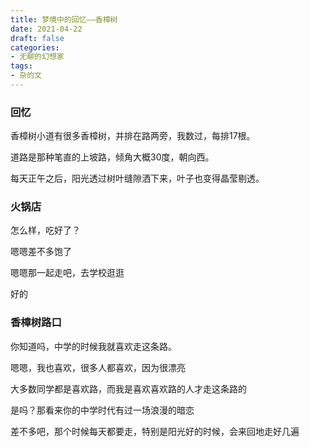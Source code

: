 ```yaml
---
title: 梦境中的回忆——香樟树
date: 2021-04-22
draft: false
categories:
- 无聊的幻想家
tags:
- 杂的文
---
```


### 回忆

香樟树小道有很多香樟树，并排在路两旁，我数过，每排17根。

道路是那种笔直的上坡路，倾角大概30度，朝向西。

每天正午之后，阳光透过树叶缝隙洒下来，叶子也变得晶莹剔透。



### 火锅店

怎么样，吃好了？

嗯嗯差不多饱了

嗯嗯那一起走吧，去学校逛逛

好的



### 香樟树路口

你知道吗，中学的时候我就喜欢走这条路。

嗯嗯，我也喜欢，很多人都喜欢，因为很漂亮

大多数同学都是喜欢路，而我是喜欢喜欢路的人才走这条路的

是吗？那看来你的中学时代有过一场浪漫的暗恋

差不多吧，那个时候每天都要走，特别是阳光好的时候，会来回地走好几遍